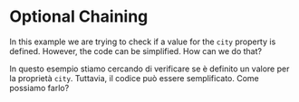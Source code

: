 # Optional Chaining

In this example we are trying to check if a value for the `city` property is defined. However, the code can be simplified. How can we do that?

In questo esempio stiamo cercando di verificare se è definito un valore per la proprietà `city`. Tuttavia, il codice può essere semplificato. Come possiamo farlo?
